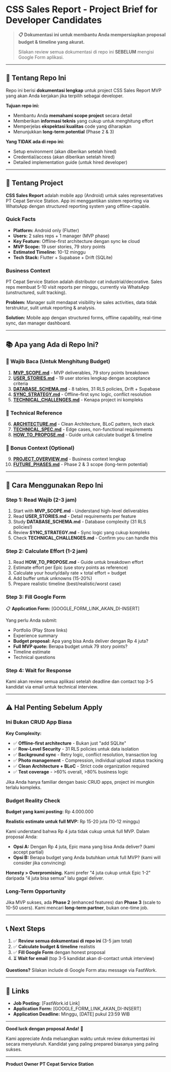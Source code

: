 # CSS Sales Report - Project Brief for Developer Candidates

> **📋 Dokumentasi ini untuk membantu Anda mempersiapkan proposal budget & timeline yang akurat.**
>
> Silakan review semua dokumentasi di repo ini **SEBELUM** mengisi Google Form aplikasi.

---

## 🎯 Tentang Repo Ini

Repo ini berisi **dokumentasi lengkap** untuk project CSS Sales Report MVP yang akan Anda kerjakan jika terpilih sebagai developer.

**Tujuan repo ini:**
- Membantu Anda **memahami scope project** secara detail
- Memberikan **informasi teknis** yang cukup untuk menghitung effort
- Memperjelas **ekspektasi kualitas** code yang diharapkan
- Menunjukkan **long-term potential** (Phase 2 & 3)

**Yang TIDAK ada di repo ini:**
- Setup environment (akan diberikan setelah hired)
- Credential/access (akan diberikan setelah hired)
- Detailed implementation guide (untuk hired developer)

---

## 📱 Tentang Project

**CSS Sales Report** adalah mobile app (Android) untuk sales representatives PT Cepat Service Station. App ini menggantikan sistem reporting via WhatsApp dengan structured reporting system yang offline-capable.

### Quick Facts
- **Platform:** Android only (Flutter)
- **Users:** 2 sales reps + 1 manager (MVP phase)
- **Key Feature:** Offline-first architecture dengan sync ke cloud
- **MVP Scope:** 19 user stories, 79 story points
- **Estimated Timeline:** 10-12 minggu
- **Tech Stack:** Flutter + Supabase + Drift (SQLite)

### Business Context
PT Cepat Service Station adalah distributor cat industrial/decorative. Sales reps membuat 5-10 visit reports per minggu, currently via WhatsApp (unstructured, sulit tracking).

**Problem:** Manager sulit mendapat visibility ke sales activities, data tidak terstruktur, sulit untuk reporting & analysis.

**Solution:** Mobile app dengan structured forms, offline capability, real-time sync, dan manager dashboard.

---

## 📚 Apa yang Ada di Repo Ini?

### 📖 Wajib Baca (Untuk Menghitung Budget)

1. **[MVP_SCOPE.md](./MVP_SCOPE.md)** - MVP deliverables, 79 story points breakdown
2. **[USER_STORIES.md](./USER_STORIES.md)** - 19 user stories lengkap dengan acceptance criteria
3. **[DATABASE_SCHEMA.md](./DATABASE_SCHEMA.md)** - 8 tables, 31 RLS policies, Drift + Supabase
4. **[SYNC_STRATEGY.md](./SYNC_STRATEGY.md)** - Offline-first sync logic, conflict resolution
5. **[TECHNICAL_CHALLENGES.md](./TECHNICAL_CHALLENGES.md)** - Kenapa project ini kompleks

### 🔧 Technical Reference

6. **[ARCHITECTURE.md](./ARCHITECTURE.md)** - Clean Architecture, BLoC pattern, tech stack
7. **[TECHNICAL_SPEC.md](./TECHNICAL_SPEC.md)** - Edge cases, non-functional requirements
8. **[HOW_TO_PROPOSE.md](./HOW_TO_PROPOSE.md)** - Guide untuk calculate budget & timeline

### 🔮 Bonus Context (Optional)

9. **[PROJECT_OVERVIEW.md](./PROJECT_OVERVIEW.md)** - Business context lengkap
10. **[FUTURE_PHASES.md](./FUTURE_PHASES.md)** - Phase 2 & 3 scope (long-term potential)

---

## 🚀 Cara Menggunakan Repo Ini

### Step 1: Read Wajib (2-3 jam)
1. Start with **MVP_SCOPE.md** - Understand high-level deliverables
2. Read **USER_STORIES.md** - Detail requirements per feature
3. Study **DATABASE_SCHEMA.md** - Database complexity (31 RLS policies!)
4. Review **SYNC_STRATEGY.md** - Sync logic yang cukup kompleks
5. Check **TECHNICAL_CHALLENGES.md** - Confirm you can handle this

### Step 2: Calculate Effort (1-2 jam)
1. Read **HOW_TO_PROPOSE.md** - Guide untuk breakdown effort
2. Estimate effort per Epic (use story points as reference)
3. Calculate your hourly/daily rate × total effort = budget
4. Add buffer untuk unknowns (15-20%)
5. Prepare realistic timeline (best/realistic/worst case)

### Step 3: Fill Google Form
📋 **Application Form:** [GOOGLE_FORM_LINK_AKAN_DI-INSERT]

Yang perlu Anda submit:
- Portfolio (Play Store links)
- Experience summary
- **Budget proposal:** Apa yang bisa Anda deliver dengan Rp 4 juta?
- **Full MVP quote:** Berapa budget untuk 79 story points?
- Timeline estimate
- Technical questions

### Step 4: Wait for Response
Kami akan review semua aplikasi setelah deadline dan contact top 3-5 kandidat via email untuk technical interview.

---

## ⚠️ Hal Penting Sebelum Apply

### Ini Bukan CRUD App Biasa

**Key Complexity:**
- ✅ **Offline-first architecture** - Bukan just "add SQLite"
- ✅ **Row-Level Security** - 31 RLS policies untuk data isolation
- ✅ **Background sync** - Retry logic, conflict resolution, transaction log
- ✅ **Photo management** - Compression, individual upload status tracking
- ✅ **Clean Architecture + BLoC** - Strict code organization required
- ✅ **Test coverage** - >60% overall, >80% business logic

Jika Anda hanya familiar dengan basic CRUD apps, project ini mungkin terlalu kompleks.

### Budget Reality Check

**Budget yang kami posting:** Rp 4.000.000

**Realistic estimate untuk full MVP:** Rp 15-20 juta (10-12 minggu)

Kami understand bahwa Rp 4 juta tidak cukup untuk full MVP. Dalam proposal Anda:
- **Opsi A:** Dengan Rp 4 juta, Epic mana yang bisa Anda deliver? (kami accept partial)
- **Opsi B:** Berapa budget yang Anda butuhkan untuk full MVP? (kami will consider jika convincing)

**Honesty > Overpromising.** Kami prefer "4 juta cukup untuk Epic 1-2" daripada "4 juta bisa semua" lalu gagal deliver.

### Long-Term Opportunity

Jika MVP sukses, ada **Phase 2** (enhanced features) dan **Phase 3** (scale to 10-50 users). Kami mencari **long-term partner**, bukan one-time job.

---

## 📞 Next Steps

1. ✅ **Review semua dokumentasi di repo ini** (3-5 jam total)
2. ✅ **Calculate budget & timeline** realistis
3. ✅ **Fill Google Form** dengan honest proposal
4. ⏳ **Wait for email** (top 3-5 kandidat akan di-contact untuk interview)

**Questions?** Silakan include di Google Form atau message via FastWork.

---

## 🔗 Links

- **Job Posting:** [FastWork.id Link]
- **Application Form:** [GOOGLE_FORM_LINK_AKAN_DI-INSERT]
- **Application Deadline:** Minggu, [DATE] pukul 23:59 WIB

---

**Good luck dengan proposal Anda!** 🚀

Kami appreciate Anda meluangkan waktu untuk review dokumentasi ini secara menyeluruh. Kandidat yang paling prepared biasanya yang paling sukses.

---

**Product Owner**
**PT Cepat Service Station**
